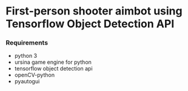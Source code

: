 # First-person shooter aimbot using Tensorflow Object Detection API


### Requirements

- python 3
- ursina game engine for python
- tensorflow object detection api
- openCV-python
- pyautogui
